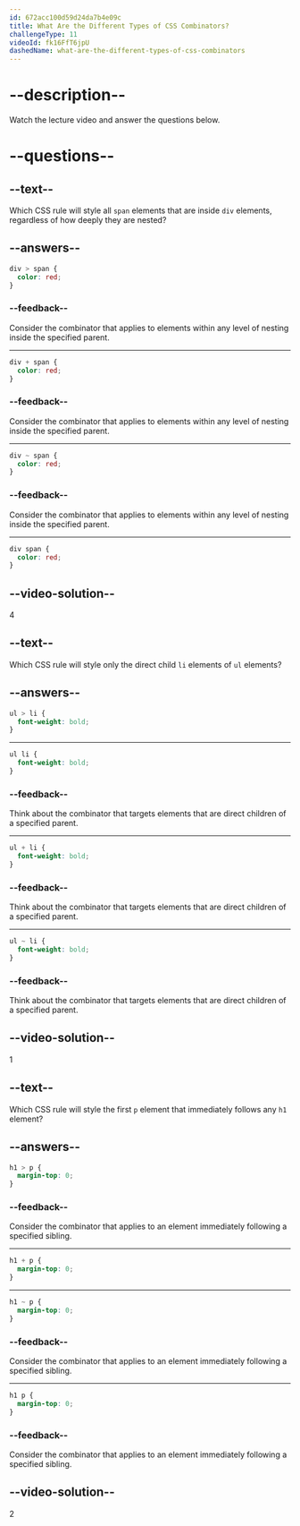```yaml
---
id: 672acc100d59d24da7b4e09c
title: What Are the Different Types of CSS Combinators?
challengeType: 11
videoId: fk16FfT6jpU
dashedName: what-are-the-different-types-of-css-combinators
---
```


# --description--

Watch the lecture video and answer the questions below.

# --questions--

## --text--

Which CSS rule will style all `span` elements that are inside `div` elements, regardless of how deeply they are nested?

## --answers--

```css
div > span {
  color: red;
}
```

### --feedback--

Consider the combinator that applies to elements within any level of nesting inside the specified parent.

---

```css
div + span {
  color: red;
}
```

### --feedback--

Consider the combinator that applies to elements within any level of nesting inside the specified parent.

---

```css
div ~ span {
  color: red;
}
```

### --feedback--

Consider the combinator that applies to elements within any level of nesting inside the specified parent.

---

```css
div span {
  color: red;
}
```

## --video-solution--

4

## --text--

Which CSS rule will style only the direct child `li` elements of `ul` elements?

## --answers--

```css
ul > li {
  font-weight: bold;
}
```

---

```css
ul li {
  font-weight: bold;
}
```

### --feedback--

Think about the combinator that targets elements that are direct children of a specified parent.

---

```css
ul + li {
  font-weight: bold;
}
```

### --feedback--

Think about the combinator that targets elements that are direct children of a specified parent.

---

```css
ul ~ li {
  font-weight: bold;
}
```

### --feedback--

Think about the combinator that targets elements that are direct children of a specified parent.

## --video-solution--

1

## --text--

Which CSS rule will style the first `p` element that immediately follows any `h1` element?

## --answers--

```css
h1 > p {
  margin-top: 0;
}
```

### --feedback--

Consider the combinator that applies to an element immediately following a specified sibling.

---

```css
h1 + p {
  margin-top: 0;
}
```

---

```css
h1 ~ p {
  margin-top: 0;
}
```

### --feedback--

Consider the combinator that applies to an element immediately following a specified sibling.

---

```css
h1 p {
  margin-top: 0;
}
```

### --feedback--

Consider the combinator that applies to an element immediately following a specified sibling.

## --video-solution--

2
